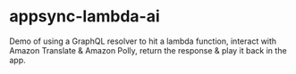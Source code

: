 # appsync-lambda-ai
Demo of using a GraphQL resolver to hit a lambda function, interact with Amazon Translate &amp; Amazon Polly, return the response &amp; play it back in the app. 

